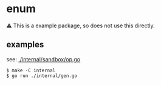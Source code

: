 # enum

:warning: This is a example package, so does not use this directly.

## examples

see: [./internal/sandbox/op.go](./internal/sandbox/op.go)

```console
$ make -C internal
$ go run ./internal/gen.go
```